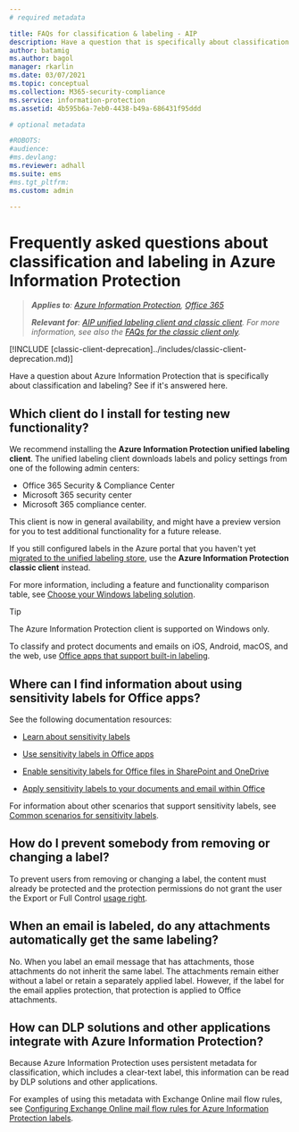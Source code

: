 ```yaml
---
# required metadata

title: FAQs for classification & labeling - AIP
description: Have a question that is specifically about classification and labeling using Azure Information Protection? See if it's answered here. 
author: batamig
ms.author: bagol
manager: rkarlin
ms.date: 03/07/2021
ms.topic: conceptual
ms.collection: M365-security-compliance
ms.service: information-protection
ms.assetid: 4b595b6a-7eb0-4438-b49a-686431f95ddd

# optional metadata

#ROBOTS:
#audience:
#ms.devlang:
ms.reviewer: adhall
ms.suite: ems
#ms.tgt_pltfrm:
ms.custom: admin

---
```


# Frequently asked questions about classification and labeling in Azure Information Protection

>***Applies to**: [Azure Information Protection](https://azure.microsoft.com/pricing/details/information-protection), [Office 365](https://download.microsoft.com/download/E/C/F/ECF42E71-4EC0-48FF-AA00-577AC14D5B5C/Azure_Information_Protection_licensing_datasheet_EN-US.pdf)*
>
>***Relevant for**: [AIP unified labeling client and classic client](faqs.md#whats-the-difference-between-the-azure-information-protection-classic-and-unified-labeling-clients). For more information, see also the [FAQs for the classic client only](faqs-classic.md).*

[!INCLUDE [classic-client-deprecation]../includes/classic-client-deprecation.md)]

Have a question about Azure Information Protection that is specifically about classification and labeling?  See if it's answered here. 

## Which client do I install for testing new functionality?

We recommend installing the **Azure Information Protection unified labeling client**. The unified labeling client downloads labels and policy settings from one of the following admin centers: 

- Office 365 Security & Compliance Center
- Microsoft 365 security center
- Microsoft 365 compliance center.

This client is now in general availability, and might have a preview version for you to test additional functionality for a future release.

If you still configured labels in the Azure portal that you haven't yet [migrated to the unified labeling store](configure-policy-migrate-labels.md), use the **Azure Information Protection classic client** instead.

For more information, including a feature and functionality comparison table, see [Choose your Windows labeling solution](rms-client/use-client.md#choose-your-windows-labeling-solution).

> [!TIP]
> The Azure Information Protection client is supported on Windows only. 
>
> To classify and protect documents and emails on iOS, Android, macOS, and the web, use [Office apps that support built-in labeling](/microsoft-365/compliance/sensitivity-labels-office-apps#support-for-sensitivity-label-capabilities-in-apps). 
> 

## Where can I find information about using sensitivity labels for Office apps?

See the following documentation resources:

- [Learn about sensitivity labels](/microsoft-365/compliance/sensitivity-labels) 

- [Use sensitivity labels in Office apps](/microsoft-365/compliance/sensitivity-labels-office-apps)

- [Enable sensitivity labels for Office files in SharePoint and OneDrive](/microsoft-365/compliance/sensitivity-labels-sharepoint-onedrive-files)

- [Apply sensitivity labels to your documents and email within Office](https://support.office.com/article/Apply-sensitivity-labels-to-your-documents-and-email-within-Office-2f96e7cd-d5a4-403b-8bd7-4cc636bae0f9#ID0EBFAAA=Office_365)

For information about other scenarios that support sensitivity labels, see [Common scenarios for sensitivity labels](/microsoft-365/compliance/get-started-with-sensitivity-labels#common-scenarios-for-sensitivity-labels).

## How do I prevent somebody from removing or changing a label?

To prevent users from removing or changing a label, the content must already be protected and the protection permissions do not grant the user the Export or Full Control [usage right](configure-usage-rights.md). 

## When an email is labeled, do any attachments automatically get the same labeling?

No. When you label an email message that has attachments, those attachments do not inherit the same label. The attachments remain either without a label or retain a separately applied label. However, if the label for the email applies protection, that protection is applied to Office attachments.

## How can DLP solutions and other applications integrate with Azure Information Protection?

Because Azure Information Protection uses persistent metadata for classification, which includes a clear-text label, this information can be read by DLP solutions and other applications. 

For examples of using this metadata with Exchange Online mail flow rules, see [Configuring Exchange Online mail flow rules for Azure Information Protection labels](configure-exo-rules.md).